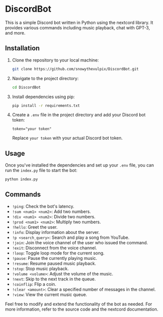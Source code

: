 # DiscordBot

This is a simple Discord bot written in Python using the nextcord library. It provides various commands including music playback, chat with GPT-3, and more.

## Installation

1. Clone the repository to your local machine:

   ```bash
   git clone https://github.com/snowythevulpix/DiscordBot.git
   ```

2. Navigate to the project directory:

   ```bash
   cd DiscordBot
   ```

3. Install dependencies using pip:

   ```bash
   pip install -r requirements.txt
   ```

4. Create a `.env` file in the project directory and add your Discord bot token:

   ```
   token="your token"
   ```

   Replace `your token` with your actual Discord bot token.

## Usage

Once you've installed the dependencies and set up your `.env` file, you can run the `index.py` file to start the bot:

```bash
python index.py
```

## Commands

- `!ping`: Check the bot's latency.
- `!sum <num1> <num2>`: Add two numbers.
- `!div <num1> <num2>`: Divide two numbers.
- `!prod <num1> <num2>`: Multiply two numbers.
- `!hello`: Greet the user.
- `!info`: Display information about the server.
- `!p <search_query>`: Search and play a song from YouTube.
- `!join`: Join the voice channel of the user who issued the command.
- `!exit`: Disconnect from the voice channel.
- `!loop`: Toggle loop mode for the current song.
- `!pause`: Pause the currently playing music.
- `!resume`: Resume paused music playback.
- `!stop`: Stop music playback.
- `!volume <volume>`: Adjust the volume of the music.
- `!next`: Skip to the next track in the queue.
- `!coinflip`: Flip a coin.
- `!clear <amount>`: Clear a specified number of messages in the channel.
- `!view`: View the current music queue.

Feel free to modify and extend the functionality of the bot as needed. For more information, refer to the source code and the nextcord documentation.

